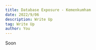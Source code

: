 ```yaml
---
title: Database Exposure - Kemenkumham
date: 2022/9/06
description: Write Up
tag: Write Up
author: You
---
```


Soon